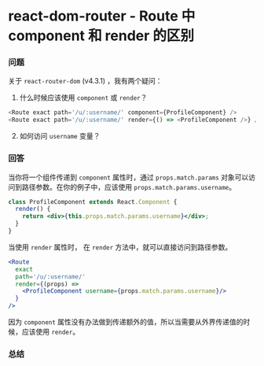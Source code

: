 react-dom-router - Route 中 component 和 render 的区别
===================================================

### 问题

关于 `react-router-dom` (v4.3.1) ，我有两个疑问：

1. 什么时候应该使用 `component` 或 `render`？

```js
<Route exact path='/u/:username/' component={ProfileComponent} />
<Route exact path='/u/:username/' render={() => <ProfileComponent />} />
```

2. 如何访问 `username` 变量？

### 回答

当你将一个组件传递到 `component` 属性时，通过 `props.match.params` 对象可以访问到路径参数。在你的例子中，应该使用 `props.match.params.username`。

```jsx harmony
class ProfileComponent extends React.Component {
  render() {
    return <div>{this.props.match.params.username}</div>;
  }
}
```

当使用 `render` 属性时， 在 `render` 方法中，就可以直接访问到路径参数。

```jsx harmony
<Route
  exact
  path='/u/:username/'
  render={(props) => 
    <ProfileComponent username={props.match.params.username}/>
  }
/>
```

因为 `component` 属性没有办法做到传递额外的值，所以当需要从外界传递值的时候，应该使用 `render`。

### 总结